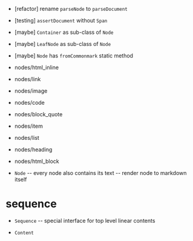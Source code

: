 - [refactor] rename `parseNode` to `parseDocument`

- [testing] `assertDocument` without `Span`

- [maybe] `Container` as sub-class of `Node`
- [maybe] `LeafNode` as sub-class of `Node`

- [maybe] `Node` has `fromCommonmark` static method

- nodes/html_inline
- nodes/link
- nodes/image
- nodes/code

- nodes/block_quote
- nodes/item
- nodes/list
- nodes/heading
- nodes/html_block

- `Node` -- every node also contains its text -- render node to markdown itself

# sequence

- `Sequence` -- special interface for top level linear contents

- `Content`
